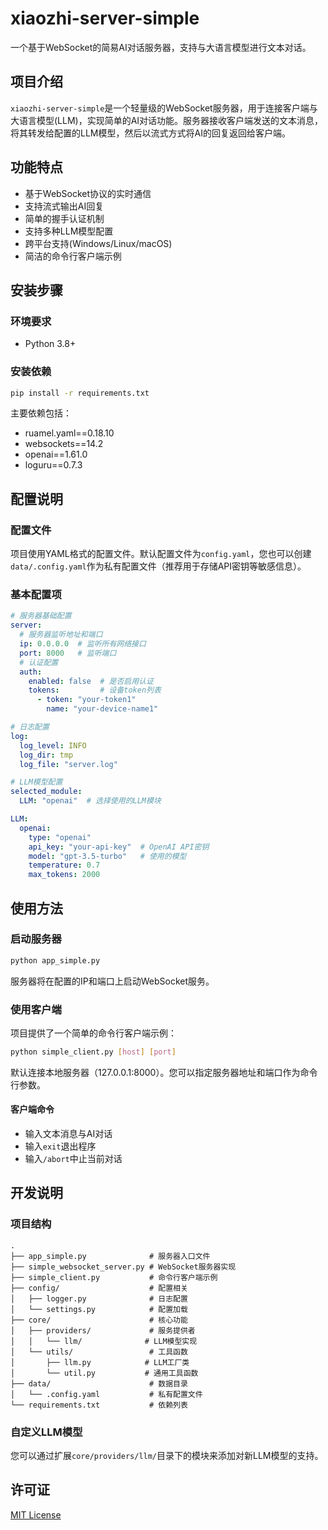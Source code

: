 # xiaozhi-server-simple

一个基于WebSocket的简易AI对话服务器，支持与大语言模型进行文本对话。

## 项目介绍

`xiaozhi-server-simple`是一个轻量级的WebSocket服务器，用于连接客户端与大语言模型(LLM)，实现简单的AI对话功能。服务器接收客户端发送的文本消息，将其转发给配置的LLM模型，然后以流式方式将AI的回复返回给客户端。

## 功能特点

- 基于WebSocket协议的实时通信
- 支持流式输出AI回复
- 简单的握手认证机制
- 支持多种LLM模型配置
- 跨平台支持(Windows/Linux/macOS)
- 简洁的命令行客户端示例

## 安装步骤

### 环境要求

- Python 3.8+

### 安装依赖

```bash
pip install -r requirements.txt
```

主要依赖包括：
- ruamel.yaml==0.18.10
- websockets==14.2
- openai==1.61.0
- loguru==0.7.3

## 配置说明

### 配置文件

项目使用YAML格式的配置文件。默认配置文件为`config.yaml`，您也可以创建`data/.config.yaml`作为私有配置文件（推荐用于存储API密钥等敏感信息）。

### 基本配置项

```yaml
# 服务器基础配置
server:
  # 服务器监听地址和端口
  ip: 0.0.0.0  # 监听所有网络接口
  port: 8000   # 监听端口
  # 认证配置
  auth:
    enabled: false  # 是否启用认证
    tokens:         # 设备token列表
      - token: "your-token1"
        name: "your-device-name1"

# 日志配置
log:
  log_level: INFO
  log_dir: tmp
  log_file: "server.log"

# LLM模型配置
selected_module:
  LLM: "openai"  # 选择使用的LLM模块

LLM:
  openai:
    type: "openai"
    api_key: "your-api-key"  # OpenAI API密钥
    model: "gpt-3.5-turbo"   # 使用的模型
    temperature: 0.7
    max_tokens: 2000
```

## 使用方法

### 启动服务器

```bash
python app_simple.py
```

服务器将在配置的IP和端口上启动WebSocket服务。

### 使用客户端

项目提供了一个简单的命令行客户端示例：

```bash
python simple_client.py [host] [port]
```

默认连接本地服务器（127.0.0.1:8000）。您可以指定服务器地址和端口作为命令行参数。

#### 客户端命令

- 输入文本消息与AI对话
- 输入`exit`退出程序
- 输入`/abort`中止当前对话

## 开发说明

### 项目结构

```
.
├── app_simple.py              # 服务器入口文件
├── simple_websocket_server.py # WebSocket服务器实现
├── simple_client.py           # 命令行客户端示例
├── config/                    # 配置相关
│   ├── logger.py              # 日志配置
│   └── settings.py            # 配置加载
├── core/                      # 核心功能
│   ├── providers/             # 服务提供者
│   │   └── llm/              # LLM模型实现
│   └── utils/                 # 工具函数
│       ├── llm.py            # LLM工厂类
│       └── util.py           # 通用工具函数
├── data/                      # 数据目录
│   └── .config.yaml           # 私有配置文件
└── requirements.txt           # 依赖列表
```

### 自定义LLM模型

您可以通过扩展`core/providers/llm/`目录下的模块来添加对新LLM模型的支持。

## 许可证

[MIT License](LICENSE)
